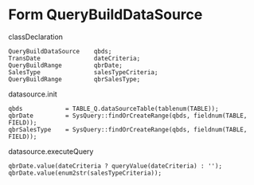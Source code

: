 # Form QueryBuildDataSource #

classDeclaration
	
	QueryBuildDataSource	qbds;
	TransDate        		dateCriteria;
    QueryBuildRange  		qbrDate;
	SalesType		 		salesTypeCriteria;
	QueryBuildRange  		qbrSalesType;


datasource.init

	qbds			= TABLE_Q.dataSourceTable(tablenum(TABLE));	
	qbrDate 		= SysQuery::findOrCreateRange(qbds, fieldnum(TABLE, FIELD));
	qbrSalesType 	= SysQuery::findOrCreateRange(qbds, fieldnum(TABLE, FIELD));

datasource.executeQuery

	qbrDate.value(dateCriteria ? queryValue(dateCriteria) : '');
	qbrDate.value(enum2str(salesTypeCriteria));